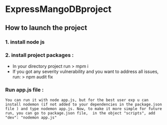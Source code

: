 #  ExpressMangoDBproject

## How to launch the project
 ### 1. install node js 
 ### 2. install project packages : 
 - In your directory project run > mpm i 
 - If you got any severity vulnerability and you want to address all issues, run: > npm audit fix
### Run app.js file : 
    You can run it with node app.js, but for the best user exp u can install nodemon (if not added to your dependencies in the package.json file ) and type nodemon app.js. Now, to make it more simple for future run, you can go to package.json file,  in the object "scripts", add  "dev": "nodemon app.js"
